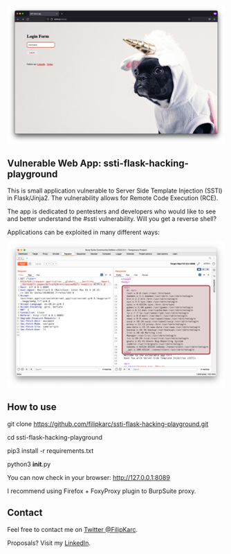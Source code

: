 ![screen](_img/screen1.png)

## Vulnerable Web App: ssti-flask-hacking-playground 

This is small application vulnerable to Server Side Template Injection (SSTI) in Flask/Jinja2. The vulnerability allows for 
Remote Code Execution (RCE). 

The app is dedicated to pentesters and developers who would like to see and better understand the #ssti vulnerability. Will 
you get a reverse shell?

Applications can be exploited in many different ways:

![screen](_img/screen2.png)

## How to use

git clone https://github.com/filipkarc/ssti-flask-hacking-playground.git 

 cd ssti-flask-hacking-playground

 pip3 install -r requirements.txt 

 python3 __init__.py

You can now check in your browser: http://127.0.0.1:8089

I recommend using Firefox + FoxyProxy plugin to BurpSuite proxy. 

## Contact

Feel free to contact me on [Twitter @FilipKarc](https://twitter.com/FilipKarc).

Proposals? Visit my [LinkedIn](https://www.linkedin.com/in/filip-karczewski/).


  
